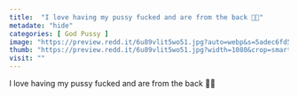 ```yaml
---
title:  "I love having my pussy fucked and are from the back 👅🍑"
metadate: "hide"
categories: [ God Pussy ]
image: "https://preview.redd.it/6u89vlit5wo51.jpg?auto=webp&s=5adec6fd5976f5fff8eaa53325ecfd41414350bf"
thumb: "https://preview.redd.it/6u89vlit5wo51.jpg?width=1080&crop=smart&auto=webp&s=8b5ba9d19b024a6b413f7b43e63905ff0df53bd7"
visit: ""
---
```

I love having my pussy fucked and are from the back 👅🍑
